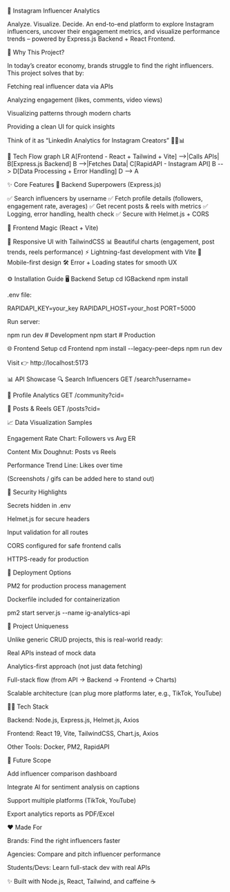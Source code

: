 🚀 Instagram Influencer Analytics

Analyze. Visualize. Decide.
An end-to-end platform to explore Instagram influencers, uncover their engagement metrics, and visualize performance trends – powered by Express.js Backend + React Frontend.

🌟 Why This Project?

In today’s creator economy, brands struggle to find the right influencers.
This project solves that by:

Fetching real influencer data via APIs

Analyzing engagement (likes, comments, video views)

Visualizing patterns through modern charts

Providing a clean UI for quick insights

Think of it as “LinkedIn Analytics for Instagram Creators” 🧑‍💻📊

🔮 Tech Flow
graph LR
A[Frontend - React + Tailwind + Vite] -->|Calls APIs| B[Express.js Backend]
B -->|Fetches Data| C[RapidAPI - Instagram API]
B --> D[Data Processing + Error Handling]
D --> A

✨ Core Features
🔹 Backend Superpowers (Express.js)

✅ Search influencers by username
✅ Fetch profile details (followers, engagement rate, averages)
✅ Get recent posts & reels with metrics
✅ Logging, error handling, health check
✅ Secure with Helmet.js + CORS

🔹 Frontend Magic (React + Vite)

🎨 Responsive UI with TailwindCSS
📊 Beautiful charts (engagement, post trends, reels performance)
⚡ Lightning-fast development with Vite
📱 Mobile-first design
🛠 Error + Loading states for smooth UX

⚙️ Installation Guide
🖥 Backend Setup
cd IGBackend
npm install


.env file:

RAPIDAPI_KEY=your_key
RAPIDAPI_HOST=your_host
PORT=5000


Run server:

npm run dev   # Development
npm start     # Production

🌐 Frontend Setup
cd Frontend
npm install --legacy-peer-deps
npm run dev


Visit 👉 http://localhost:5173

📊 API Showcase
🔍 Search Influencers
GET /search?username=<username>

👥 Profile Analytics
GET /community?cid=<cid>

📝 Posts & Reels
GET /posts?cid=<cid>

📈 Data Visualization Samples

Engagement Rate Chart: Followers vs Avg ER

Content Mix Doughnut: Posts vs Reels

Performance Trend Line: Likes over time

(Screenshots / gifs can be added here to stand out)

🔐 Security Highlights

Secrets hidden in .env

Helmet.js for secure headers

Input validation for all routes

CORS configured for safe frontend calls

HTTPS-ready for production

🚀 Deployment Options

PM2 for production process management

Dockerfile included for containerization

pm2 start server.js --name ig-analytics-api

🧭 Project Uniqueness

Unlike generic CRUD projects, this is real-world ready:

Real APIs instead of mock data

Analytics-first approach (not just data fetching)

Full-stack flow (from API → Backend → Frontend → Charts)

Scalable architecture (can plug more platforms later, e.g., TikTok, YouTube)

👨‍💻 Tech Stack

Backend: Node.js, Express.js, Helmet.js, Axios

Frontend: React 19, Vite, TailwindCSS, Chart.js, Axios

Other Tools: Docker, PM2, RapidAPI

🌟 Future Scope

Add influencer comparison dashboard

Integrate AI for sentiment analysis on captions

Support multiple platforms (TikTok, YouTube)

Export analytics reports as PDF/Excel

❤️ Made For

Brands: Find the right influencers faster

Agencies: Compare and pitch influencer performance

Students/Devs: Learn full-stack dev with real APIs

✨ Built with Node.js, React, Tailwind, and caffeine ☕
